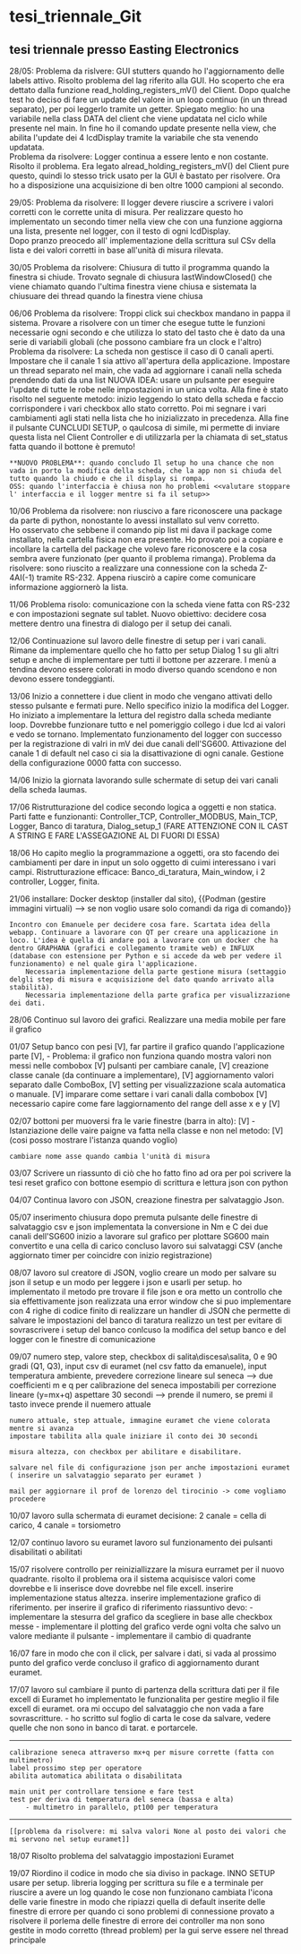 # tesi_triennale_Git

## tesi triennale presso Easting Electronics


28/05:
    Problema da rislvere: GUI stutters quando ho l'aggiornamento delle labels attivo. 
        Risolto problema del lag riferito alla GUI. Ho scoperto che era dettato dalla funzione read_holding_registers_mV() del Client. Dopo qualche test ho deciso di fare un update del valore in un loop continuo (in un thread separato), per poi leggerlo tramite un getter.
        Spiegato meglio: ho una variabile nella class DATA del client che viene updatata nel ciclo while presente nel main. In fine ho il comando update presente nella view, che abilita l'update dei 4 lcdDisplay tramite la variabile che sta venendo updatata.   
    Problema da risolvere: Logger continua a essere lento e non costante.
        Risolto il problema. Era legato alread_holding_registers_mV() del Client pure questo, quindi lo stesso trick usato per la GUI è bastato per risolvere. Ora ho a disposizione una acquisizione di ben oltre 1000 campioni al secondo.

29/05:
    Problema da risolvere: Il logger devere riuscire a scrivere i valori corretti con le corrette unita di misura. 
        Per realizzare questo ho implementato un secondo timer nella view che con una funzione aggiorna una lista, presente nel logger, con il testo di ogni lcdDisplay.  
        Dopo pranzo preocedo all' implementazione della scrittura sul CSv della lista e dei valori corretti in base all'unità di misura rilevata.

30/05
    Problema da risolvere: Chiusura di tutto il programma quando la finestra si chiude.
        Trovato segnale di chiusura lastWindowClosed() che viene chiamato quando l'ultima finestra viene chiusa e sistemata la chiusuare dei thread quando la finestra viene chiusa

06/06
    Problema da risolvere: Troppi click sui checkbox mandano in pappa il sistema.
        Provare a risolvere con un timer che esegue tutte le funzioni necessarie ogni secondo e che utilizza lo stato del tasto che è dato da una serie di variabili globali (che possono cambiare fra un clock e l'altro)
    Problema da risolvere: La scheda non gestisce il caso di 0 canali aperti.
        Impostare che il canale 1 sia attivo all'apertura della applicazione.
        Impostare un thread separato nel main, che vada ad aggiornare i canali nella scheda prendendo dati da una list
        NUOVA IDEA: usare un pulsante per eseguire l'update di tutte le robe nelle impostazioni in un unica volta.
        Alla fine è stato risolto nel seguente metodo: inizio leggendo lo stato della scheda e faccio corrispondere i vari checkbox allo stato corretto. Poi mi segnare i vari cambiamenti agli stati nella lista che ho inizializzato in precedenza. Alla fine il pulsante CUNCLUDI SETUP, o qaulcosa di simile, mi permette di inviare questa lista nel Client Controller e di utilizzarla per la chiamata di set_status fatta quando il bottone è premuto!    

    **NUOVO PROBLEMA**: quando concludo Il setup ho una chance che non vada in porto la modifica della scheda, che la app non si chiuda del tutto quando la chiudo e che il display si rompa.  
    OSS: quando l'interfaccia è chiusa non ho problemi <<valutare stoppare l' interfaccia e il logger mentre si fa il setup>>

10/06 
    Problema da risolvere: non riuscivo a fare riconoscere una package da parte di python, nonostante lo avessi installato sul venv corretto.   
        Ho osservato che sebbene il comando pip list mi dava il package come installato, nella cartella fisica non era presente. Ho provato poi a copiare e incollare la cartella del package che volevo fare riconoscere e la cosa sembra avere funzionato (per quanto il problema rimanga).
    Problema da risolvere: sono riuscito a realizzare una connessione con la scheda Z-4AI(-1) tramite RS-232.
        Appena riuscirò a capire come comunicare informazione aggiornerò la lista.

11/06
    Problema risolo: comunicazione con la scheda viene fatta con RS-232 e con impostazioni segnate sul tablet.
    Nuovo obiettivo: decidere cosa mettere dentro una finestra di dialogo per il setup dei canali.

12/06
    Continuazione sul lavoro delle finestre di setup per i vari canali.
    Rimane da implementare quello che ho fatto per setup Dialog 1 su gli altri setup e anche di implementare per tutti il bottone per azzerare.
    I menù a tendina devono essere colorati in modo diverso quando scendono e non devono essere tondeggianti.

13/06
    Inizio a connettere i due client in modo che vengano attivati dello stesso pulsante e fermati pure.
    Nello specifico inizio la modifica del Logger.
    Ho iniziato a implementare la lettura del registro dalla scheda mediante loop. Dovrebbe funzionare tutto e nel pomeriggio collego i due lcd ai valori e vedo se tornano.
    Implementato funzionamento del logger con successo per la registrazione di valri in mV dei due canali dell'SG600.
    Attivazione del canale 1 di default nel caso ci sia la disattivazione di ogni canale.
    Gestione della configurazione 0000 fatta con successo. 

14/06
    Inizio la giornata lavorando sulle schermate di setup dei vari canali della scheda laumas.

17/06
    Ristrutturazione del codice secondo logica a oggetti e non statica.
    Parti fatte e funzionanti: Controller_TCP, Controller_MODBUS, Main_TCP, Logger, Banco di taratura, Dialog_setup_1
    (FARE ATTENZIONE CON IL CAST A STRING E FARE L'ASSEGAZIONE AL DI FUORI DI ESSA)
    
18/06
    Ho capito meglio la programmazione a oggetti, ora sto facendo dei cambiamenti per dare in input un solo oggetto di cuimi interessano i vari campi.
    Ristrutturazione efficace: Banco_di_taratura, Main_window, i 2 controller, Logger, finita.

21/06
    installare: Docker desktop (installer dal sito),
                {{Podman (gestire immagini virtuali) --> se non voglio usare solo comandi da riga di comando}}

    Incontro con Emanuele per decidere cosa fare. Scartata idea della webapp. Continuare a lavorare con QT per creare una applicazione in loco. L'idea è quella di andare poi a lavorare con un docker che ha dentro GRAPHANA (grafici e collegamento tramite web) e INFLUX (database con estensione per Python e si accede da web per vedere il funzionamento) e nel quale gira l'applicazione.
        Necessaria implementazione della parte gestione misura (settaggio delgli step di misura e acquisizione del dato quando arrivato alla stabilità).
        Necessaria implementazione della parte grafica per visualizzazione dei dati.

28/06
    Continuo sul lavoro dei grafici. Realizzare una media mobile per fare il grafico

01/07
    Setup banco con pesi [V], 
    far partire il grafico quando l'applicazione parte [V],
    - Problema: il grafico non funziona quando mostra valori non messi nelle combobox [V]
    pulsanti per cambiare canale, [V]
    creazione classe canale (da continuare a implementare), [V]
    aggiornamento valori separato dalle ComboBox, [V]
    setting per visualizzazione scala automatica o manuale. [V]
    imparare come settare i vari canali dalla combobox [V]
    necessario capire come fare laggiornamento del range dell asse x e y [V]

02/07
    bottoni per muoversi fra le varie finestre (barra in alto): [V]
        - Istanziazione delle vaire paigne va fatta nella classe e non nel metodo: [V]
          (cosi posso mostrare l'istanza quando voglio)

    cambiare nome asse quando cambia l'unità di misura

03/07
    Scrivere un riassunto di ciò che ho fatto fino ad ora per poi scrivere la tesi
    reset grafico con bottone
    esempio di scrittura e lettura json con python

04/07
    Continua lavoro con JSON, creazione finestra per salvataggio Json.

05/07
    inserimento chiusura dopo premuta pulsante delle finestre di salvataggio csv e json 
    implementata la conversione in Nm e C dei due canali dell'SG600
    inizio a lavorare sul grafico per plottare SG600 main convertito e una cella di carico
    concluso lavoro sui salvataggi CSV (anche aggiornato timer per coincidre con inizio registrazione)

08/07
    lavoro sul creatore di JSON, voglio creare un modo per salvare su json il setup e un modo per leggere i json e usarli per setup.
    ho implementato il metodo pre trovare il file json e ora metto un controllo che sia effettivamente json
    realizzata una error window che si puo implementare con 4 righe di codice
    finito di realizzare un handler di JSON che permette di salvare le impostazioni del banco di taratura
    realizzo un test per evitare di sovrascrivere i setup del banco
    conlcuso la modifica del setup banco e del logger con le finestre di comunicazione

09/07
    numero step, valore step, checkbox  di salita\discesa\salita, 0 e 90 gradi (Q1, Q3), input csv di euramet (nel csv fatto da emanuele), input temperatura ambiente, prevedere correzione lineare sul seneca --> due coefficienti m e q per calibrazione del seneca impostabili per correzione lineare (y=mx+q)
    aspettare 30 secondi --> prende il numero, se premi il tasto invece prende il nuemero attuale

    numero attuale, step attuale, immagine euramet che viene colorata mentre si avanza 
    impostare tabilita alla quale iniziare il conto dei 30 secondi

    misura altezza, con checkbox per abilitare e disabilitare.

    salvare nel file di configurazione json per anche impostazioni euramet ( inserire un salvataggio separato per euramet )

    mail per aggiornare il prof de lorenzo del tirocinio -> come vogliamo procedere

10/07
    lavoro sulla schermata di euramet
    decisione: 2 canale = cella di carico, 4 canale = torsiometro

12/07
    continuo lavoro su euramet
    lavoro sul funzionamento dei pulsanti disabilitati o abilitati

15/07
    risolvere controllo per reiniziallizzare la misura eurramet per il nuovo quadrante.
    risolto il problema ora il sistema acquisisce valori come dovrebbe e li inserisce dove dovrebbe nel file excell.
    inserire implementazione status altezza.
    inserire implementazione grafico di riferimento.
    per inserire il grafico di riferimento riassuntivo devo:
        - implementare la stesurra del grafico da scegliere in base alle checkbox messe
        - implementare il plotting del grafico verde ogni volta che salvo un valore mediante il pulsante
        - implementare il cambio di quadrante

16/07
    fare in modo che con il click, per salvare i dati, si vada al prossimo punto del grafico verde
    concluso il grafico di aggiornamento durant euramet.

17/07
    lavoro sul cambiare il punto di partenza della scrittura dati per il file excell di Euramet
    ho implementato le funzionalita per gestire meglio il file excell di euramet.
    ora mi occupo del salvataggio che non vada a fare sovrascritture.
        - ho scritto sul foglio di carta le cose da salvare, vedere quelle che non sono in banco di tarat. e portarcele.

-------------------------------------------------------------------------------------------
    calibrazione seneca attraverso mx+q per misure corrette (fatta con multimetro)
    label prossimo step per operatore
    abilita automatica abilitata o disabilitata

    main unit per controllare tensione e fare test
    test per deriva di temperatura del seneca (bassa e alta)
        - multimetro in parallelo, pt100 per temperatura
-------------------------------------------------------------------------------------------

    [[problema da risolvere: mi salva valori None al posto dei valori che mi servono nel setup euramet]]

18/07
    Risolto problema del salvataggio impostazioni Euramet 
    
19/07
    Riordino il codice in modo che sia diviso in package.
    INNO SETUP usare per setup.
    libreria logging per scrittura su file e a terminale per riuscire a avere un log quando le cose non funzionano
    cambiata l'icona delle varie finestre in modo che ripiazzi quella di default 
    inserite delle finestre di errore per quando ci sono problemi di connessione
    provato a risolvere il porlema delle finestre di errore dei controller ma non sono gestite in modo corretto (thread problem)
        per la gui serve essere nel thread principale